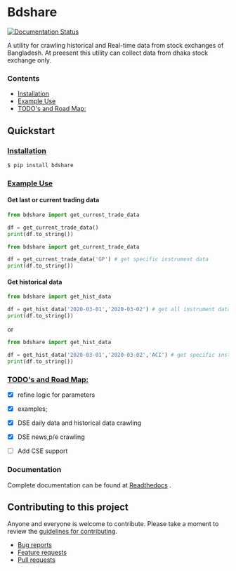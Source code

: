 # Bdshare

[![Documentation Status](https://readthedocs.org/projects/bdshare/badge/?version=latest)](https://bdshare.readthedocs.io/en/latest/?badge=latest)

A utility for crawling historical and Real-time data from stock exchanges of Bangladesh. At preesent this utility can collect data from dhaka stock exchange only.

### <a name="contents"></a>Contents
- [Installation](#install)
- [Example Use](#usage)
- [TODO's and Road Map:](#roadmap)


## Quickstart

### <a name="install"></a>[Installation](#contents)

```sh
$ pip install bdshare
```

### <a name="usage"></a>[Example Use](#contents)

#### Get last or current trading data
```python
from bdshare import get_current_trade_data

df = get_current_trade_data()
print(df.to_string())
```
```python
from bdshare import get_current_trade_data

df = get_current_trade_data('GP') # get specific instrument data
print(df.to_string())
```

#### Get historical data
```python
from bdshare import get_hist_data

df = get_hist_data('2020-03-01','2020-03-02') # get all instrument data
print(df.to_string())
```
or
```python
from bdshare import get_hist_data

df = get_hist_data('2020-03-01','2020-03-02','ACI') # get specific instrument data
print(df.to_string())
```

### <a name="roadmap"></a> [TODO's and Road Map:](#contents)
 - [x] refine logic for parameters 
 - [x] examples;
 - [x] DSE daily data and historical data crawling
 - [x] DSE news,p/e crawling
 - [ ] Add CSE support


### Documentation

Complete documentation can be found at [Readthedocs](http://bdshare.readthedocs.io/en/latest/ "bdshare's readthedocs") .


## Contributing to this project

Anyone and everyone is welcome to contribute. Please take a moment to
review the [guidelines for contributing](CONTRIBUTING.md).

* [Bug reports](CONTRIBUTING.md#bugs)
* [Feature requests](CONTRIBUTING.md#features)
* [Pull requests](CONTRIBUTING.md#pull-requests)